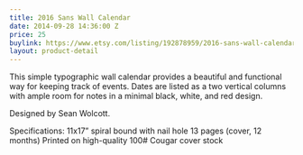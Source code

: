 ```yaml
---
title: 2016 Sans Wall Calendar
date: 2014-09-28 14:36:00 Z
price: 25
buylink: https://www.etsy.com/listing/192878959/2016-sans-wall-calendar?ref=listing-shop-header-1
layout: product-detail
---
```


This simple typographic wall calendar provides a beautiful and functional way for keeping track of events. Dates are listed as a two vertical columns with ample room for notes in a minimal black, white, and red design.

Designed by Sean Wolcott.

Specifications:
11x17” spiral bound with nail hole
13 pages (cover, 12 months)
Printed on high-quality 100# Cougar cover stock
